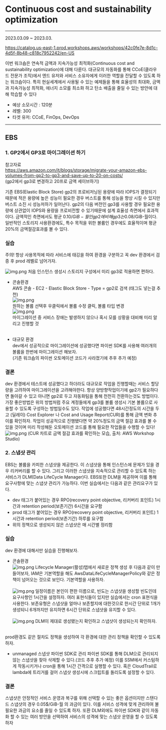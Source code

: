 # Continuous cost and sustainability optimization

-  -  -

2023.03.09 ~ 2023.03.

https://catalog.us-east-1.prod.workshops.aws/workshops/42c0fe7e-8d1c-4d5f-8b48-c818c7952242/en-US

이번 워크숍은 연속적 금액과 지속가능성 최적화(Continuous cost and sustainability optimization)에 대해 다룬다. 대규모의 자동화를 통해 CCoE(클라우드 전문가 조직)에서 엔드 유저와 서비스 소유자에게 이러한 역할을 잔달할 수 있도록 하는 워크숍이다.
특히 현실세계에서 사용될 수 있는 예제들을 통해 효율성의 최대화, 금액과 지속가능성 최적화, 에너지 소모를 최소화 하고 탄소 배출을 줄일 수 있는 방안에 대해 학습할 수 있다

- 예상 소모시간 : 120분
- 레벨: 300
- 타겟 유저: CCoE, FinOps, DevOps
- - -
## EBS

### 1. GP2에서 GP3로 마이그레이션 하기

참고자료<br>https://aws.amazon.com/it/blogs/storage/migrate-your-amazon-ebs-volumes-from-gp2-to-gp3-and-save-up-to-20-on-costs/ <br>
(gp2에서 gp3로 변경하고 20프로 금액 세이브하기)

기존 EBS(Elastic Block Store) gp2의 프로비저닝된 용량에 따라 IOPS가 결정되기 때문에 적은 용량에 높은 성능이 필요한 경우 버스트를 통해 성능을 향상 시킬 수 있지만 버스트 소진 시 성능저하가 일어난다. 
gp2의 다음 버전인 gp3를 사용할 경우 필요한 용량에 상관없이 IOPS와 용량을 프로비전할 수 있기때문에 설계 효율성 측면에서 효과적이다.
금액적인 측면에서도 평균 0.10$/GiB-월인 gp2에 비해 gp3는 0.08$/GiB-월이다. 일반적인 스토리지 사용환경에도, 특수 목적을 위한 볼륨인 경우에도 효율적이며 평균 20%의 금액절감효과를 볼 수 있다.

### 실습

주의! 항상 사용목적에 따라 서비스에 태깅을 하여 환경을 구분하고 꼭 dev 환경에서 검증 후 prod 레벨로 넘어가자.

![img.png](img/img-1.png)
처음 인스턴스 생성시 스토리지 구성에서 미리 gp3로 적용하면 편하다.

- 콘솔환경<br>AWS 콘솔 - EC2 - Elastic Block Store - Type = gp2로 검색 (태그도 넣는걸 추천)<br>
![img.png](img/img-2.png)<br>원하는 볼륨 선택후 우클릭에서 볼륨 수정 클릭, 볼륨 타입 변경<br>
![img.png](img/img-3.png)<br>
마이그레이션 중 서비스 장애는 발생하지 않으나 혹시 모를 상황을 대비해 미리 알리고 진행할 것<br><br>

- 대규모 환경<br>dev에서 성공적으로 마이그레이션에 성공했다면 파이썬 SDK를 사용해 여러개의 볼륨을 한번에 마이그레이션 해보자.<br>(기존 워크숍의 파이썬 오토메이션 코드가 사라졌기에 추후 추가 예정)

### 결론
dev 환경에서 테스트에 성공했다고 하더라도 대규모로 작업을 진행할때는 서비스 할당량을 고려하여 마이그레이션을 고려해야한다.
항상 양방향작업이기에 gp2가 필요하다면 돌아갈 수 있고 아니면 gp2로 두고 자동화팀을 통해 천천히 전환하는것도 방법이다.
가장 좋은방법은 위의 방법처럼 주요 계정들에게 gp3를 볼륨 생성시 기본 볼륨으로 사용할 수 있도록 구성하는 방법일수도 있다.
작업에 성공했다면 48시간정도의 시간을 두고 (딜레이) Cost Explorer 나 Cost and Usage Report(CUR)를 통해 금액 변화 추이를 확인하자.
작업이 성공적으로 진행됐다면 약 20%정도의 금액 절감 효과를 볼 수 있을 것이며 미리 작성해둔 오토메이션 코드를 통해 필요한 작업들을 수행할 수 있다!<br>
![img.png](img/img-4.png)
(CUR 차트로 금액 절감 효과를 확인하는 모습, 출처: AWS Workshop Studio)
<br>
### 2. 스냅샷 관리
EBS는 볼륨을 카피한 스냅샷을 제공한다. 이 스냅샷을 통해 인스턴스에 문제가 있을 경우 리커버리를 할 수 있다. 그리고 이러한 스냅샷을 지속적으로 관리할 수 있도록 하는 서비스가 DLM(Data LifeCycle Manager)다.
EBS또한 DLM을 제공하며 이를 통해 요구사항에 맞는 스냅샷 관리가 가능하다. 이번 실습에서는 다음과 같은 관리요구가 있다.
- dev 태그가 붙어있는 경우 RPO(recovery point objective, 리커버리 포인트) 1시간과 retention period(보존기간) 6시간을 요구함
- prod 태그가 붙어있는 경우 RPO(recovery point objective, 리커버리 포인트) 1시간과 retention period(보존기간) 하루를 요구함
- 위의 정책으로 생성되지 않은 스냅샷은 매 시간별 정리함


### 실습
dev 환경에 대해서만 실습을 진행해보자.
- 콘솔환경<br>
![img.png](img/img-5.png)
Lifecycle Manager(활성)탭에서 새로운 정책 생성 후 다음과 같이 만들어보자, IAM은 기본역할을 해도 AwsDataLifeCycleManagerPolicy와 같은 정책이 넘어오는 것으로 보인다. 기본역할을 사용하자.<br><br>
![img.png](img/img-6.png)
일정이름은 본인이 편한 이름으로, 빈도는 스냅샷을 생성할 빈도인데 요구사항인 1시간을 설정하자. 여러 표현식들이 있지만 실습에서는 cron 표현식을 사용한다. 보존유형은 스냅샷을 얼마나 보존할지에 대한것으로 한시간 단위로 1개가 생성되니 6개까지만 유지하면 6시간 단위로 스냅샷을 유지할 수 있다.<br><br>
![img.png](img/img-7.png)
DLM이 제대로 생성됐는지 확인하고 스냅샷이 생성되는지 확인하자.<br><br>

prod환경도 같은 절차도 정책을 생성하여 각 환경에 대한 관리 정책을 확인할 수 있도록 하자.

- unmanaged 스냅샷 파이썬 SDK로 관리
파이썬 SDK를 통해 DLM으로 관리되지 않는 스냅샷을 찾아 삭제할 수 있다.(코드 추후 추가 예정) 이를 SSM에서 커스텀하게 작동시키거나 cron을 통해 1시간 간격으로 실행할 수 있다. 혹은 CloudTrail로 lambda에 트리거를 걸어 스냅샷 생성시에 스크립트를 돌리도록 설정할 수 있다.

  
### 결론
스냅샷은 안정적인 서비스 운영과 복구를 위해 선택할 수 있는 좋은 옵션이지만 스탠다드 스냅샷의 경우 0.05$/GiB-월 의 과금이 있다. 이를 서비스 성격에 맞게 관리하여 불필요한 과금의 요소를 줄일 수 있도록 하자. 또환 DLM외에도 파이썬 SDK와 같이 자동화 할 수 있는 여러 방안을 선택하여 서비스의 성격에 맞는 스냅샷 운영을 할 수 있도록 하자





